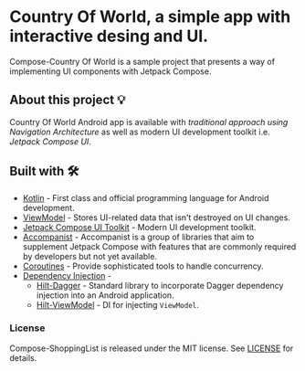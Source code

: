 # Country Of World, a simple app with interactive desing and UI.
Compose-Country Of World is a sample project that presents a way of implementing UI components with Jetpack Compose.

## About this project 💡
Country Of World Android app is available with _traditional approach using Navigation Architecture_ as well as modern UI development toolkit i.e. _Jetpack Compose UI_.

## Built with 🛠
- [Kotlin](https://kotlinlang.org/) - First class and official programming language for Android development.
- [ViewModel](https://developer.android.com/topic/libraries/architecture/viewmodel) - Stores UI-related data that isn't destroyed on UI changes.
- [Jetpack Compose UI Toolkit](https://developer.android.com/jetpack/compose) - Modern UI development toolkit.
- [Accompanist](https://google.github.io/accompanist/) - Accompanist is a group of libraries that aim to supplement Jetpack Compose with features that are commonly required by developers but not yet available.
- [Coroutines](https://kotlinlang.org/docs/reference/coroutines-overview.html) - Provide sophisticated tools to handle concurrency.
- [Dependency Injection](https://developer.android.com/training/dependency-injection) -
  - [Hilt-Dagger](https://dagger.dev/hilt/) - Standard library to incorporate Dagger dependency injection into an Android application.
  - [Hilt-ViewModel](https://developer.android.com/training/dependency-injection/hilt-jetpack) - DI for injecting `ViewModel`.


### License
Compose-ShoppingList is released under the MIT license. See [LICENSE](./LICENSE) for details.
